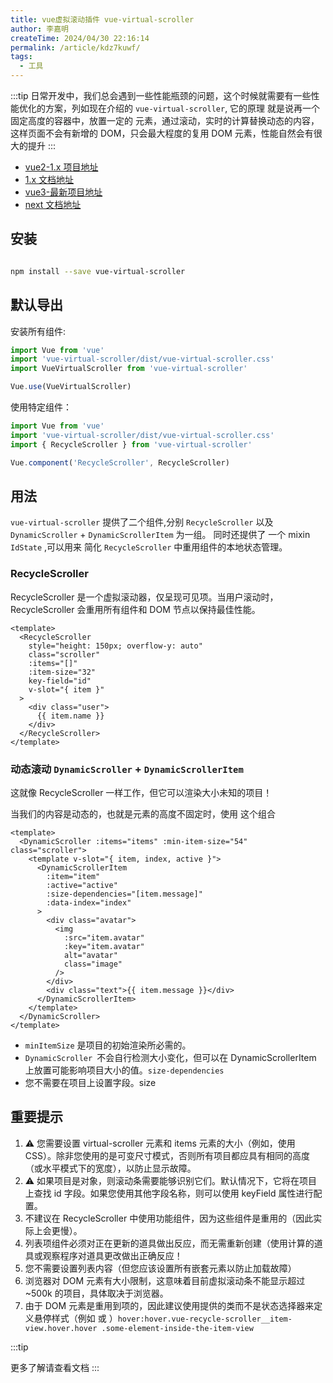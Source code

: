 ```yaml
---
title: vue虚拟滚动插件 vue-virtual-scroller
author: 李嘉明
createTime: 2024/04/30 22:16:14
permalink: /article/kdz7kuwf/
tags:
  - 工具
---
```


:::tip
日常开发中，我们总会遇到一些性能瓶颈的问题，这个时候就需要有一些性能优化的方案，列如现在介绍的 `vue-virtual-scroller`, 它的原理
就是说再一个固定高度的容器中，放置一定的 元素，通过滚动，实时的计算替换动态的内容，这样页面不会有新增的 DOM，只会最大程度的复用 DOM 元素，性能自然会有很大的提升
:::

- [vue2-1.x 项目地址](https://github.com/Akryum/vue-virtual-scroller/tree/v1)
- [1.x 文档地址](https://github.com/Akryum/vue-virtual-scroller/blob/v1/packages/vue-virtual-scroller/README.md)
- [vue3-最新项目地址](https://github.com/Akryum/vue-virtual-scroller/tree/master/packages/vue-virtual-scroller)
- [next 文档地址](https://github.com/Akryum/vue-virtual-scroller/tree/master/packages/vue-virtual-scroller)

## 安装

```bash

npm install --save vue-virtual-scroller
```

## 默认导出

安装所有组件:

```js
import Vue from 'vue'
import 'vue-virtual-scroller/dist/vue-virtual-scroller.css'
import VueVirtualScroller from 'vue-virtual-scroller'

Vue.use(VueVirtualScroller)
```

使用特定组件：

```js
import Vue from 'vue'
import 'vue-virtual-scroller/dist/vue-virtual-scroller.css'
import { RecycleScroller } from 'vue-virtual-scroller'

Vue.component('RecycleScroller', RecycleScroller)
```

## 用法

`vue-virtual-scroller` 提供了二个组件,分别 `RecycleScroller` 以及 `DynamicScroller` + `DynamicScrollerItem` 为一组。
同时还提供了 一个 mixin `IdState` ,可以用来 简化 `RecycleScroller` 中重用组件的本地状态管理。

### RecycleScroller

RecycleScroller 是一个虚拟滚动器，仅呈现可见项。当用户滚动时，RecycleScroller 会重用所有组件和 DOM 节点以保持最佳性能。

```vue
<template>
  <RecycleScroller
    style="height: 150px; overflow-y: auto"
    class="scroller"
    :items="[]"
    :item-size="32"
    key-field="id"
    v-slot="{ item }"
  >
    <div class="user">
      {{ item.name }}
    </div>
  </RecycleScroller>
</template>
```

### 动态滚动 `DynamicScroller` + `DynamicScrollerItem`

这就像 RecycleScroller 一样工作，但它可以渲染大小未知的项目！

当我们的内容是动态的，也就是元素的高度不固定时，使用 这个组合

```vue
<template>
  <DynamicScroller :items="items" :min-item-size="54" class="scroller">
    <template v-slot="{ item, index, active }">
      <DynamicScrollerItem
        :item="item"
        :active="active"
        :size-dependencies="[item.message]"
        :data-index="index"
      >
        <div class="avatar">
          <img
            :src="item.avatar"
            :key="item.avatar"
            alt="avatar"
            class="image"
          />
        </div>
        <div class="text">{{ item.message }}</div>
      </DynamicScrollerItem>
    </template>
  </DynamicScroller>
</template>
```

- `minItemSize` 是项目的初始渲染所必需的。
- `DynamicScroller `不会自行检测大小变化，但可以在 DynamicScrollerItem 上放置可能影响项目大小的值。`size-dependencies`
- 您不需要在项目上设置字段。size

## 重要提示

1. ⚠️ 您需要设置 virtual-scroller 元素和 items 元素的大小（例如，使用 CSS）。除非您使用的是可变尺寸模式，否则所有项目都应具有相同的高度（或水平模式下的宽度），以防止显示故障。
2. ⚠️ 如果项目是对象，则滚动条需要能够识别它们。默认情况下，它将在项目上查找 id 字段。如果您使用其他字段名称，则可以使用 keyField 属性进行配置。
3. 不建议在 RecycleScroller 中使用功能组件，因为这些组件是重用的（因此实际上会更慢）。
4. 列表项组件必须对正在更新的道具做出反应，而无需重新创建（使用计算的道具或观察程序对道具更改做出正确反应！
5. 您不需要设置列表内容（但您应该设置所有嵌套元素以防止加载故障）
6. 浏览器对 DOM 元素有大小限制，这意味着目前虚拟滚动条不能显示超过 ~500k 的项目，具体取决于浏览器。
7. 由于 DOM 元素是重用到项的，因此建议使用提供的类而不是状态选择器来定义悬停样式（例如 或 ）`hover:hover.vue-recycle-scroller__item-view.hover.hover .some-element-inside-the-item-view`

:::tip

更多了解请查看文档
:::
